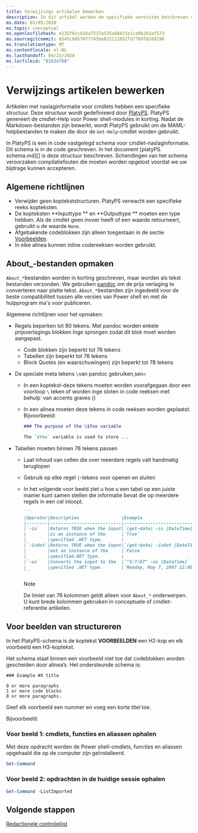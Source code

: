```yaml
---
title: Verwijzings artikelen bewerken
description: In dit artikel worden de specifieke vereisten beschreven voor het bewerken van cmdlet-verwijzingen en over onderwerpen in de Power shell-documentatie.
ms.date: 03/05/2020
ms.topic: conceptual
ms.openlocfilehash: e135f6cc81ba7537a535a08421e1ca9b2b2af573
ms.sourcegitcommit: 6545c60578f7745be015111052fd7769f8289296
ms.translationtype: MT
ms.contentlocale: nl-NL
ms.lasthandoff: 04/22/2020
ms.locfileid: "81624768"
---
```

# <a name="editing-reference-articles"></a>Verwijzings artikelen bewerken

Artikelen met naslaginformatie voor cmdlets hebben een specifieke structuur. Deze structuur wordt gedefinieerd door [PlatyPS][].
PlatyPS genereert de cmdlet-Help voor Power shell-modules in korting. Nadat de Markdown-bestanden zijn bewerkt, wordt PlatyPS gebruikt om de MAML-helpbestanden te maken die door de `Get-Help`-cmdlet worden gebruikt.

In PlatyPS is een in code vastgelegd schema voor cmdlet-naslaginformatie. Dit schema is in de code geschreven. In het document [platyPS. schema.md][] is deze structuur beschreven. Schendingen van het schema veroorzaken compilatiefouten die moeten worden opgelost voordat we uw bijdrage kunnen accepteren.

## <a name="general-guidelines"></a>Algemene richtlijnen

- Verwijder geen koptekststructuren. PlatyPS verwacht een specifieke reeks kopteksten.
- De kopteksten **Inputtype ** en **Outputtype ** moeten een type hebben. Als de cmdlet geen invoer heeft of een waarde retourneert, gebruikt u de waarde `None`.
- Afgebakende codeblokken zijn alleen toegestaan in de sectie [Voorbeelden](#structuring-examples).
- In elke alinea kunnen inline codereeksen worden gebruikt.

## <a name="formatting-about_-files"></a>About_-bestanden opmaken

`About_*`bestanden worden in korting geschreven, maar worden als tekst bestanden verzonden. We gebruiken [pandoc][] om de prijs verlaging te converteren naar platte tekst. `About_*`bestanden zijn ingedeeld voor de beste compatibiliteit tussen alle versies van Power shell en met de hulpprogram ma's voor publiceren.

Algemene richtlijnen voor het opmaken:

- Regels beperken tot 80 tekens. Met pandoc worden enkele prijsverlagings blokken Inge sprongen zodat dit blok moet worden aangepast.
  - Code blokken zijn beperkt tot 76 tekens
  - Tabellen zijn beperkt tot 76 tekens
  - Block Quotes (en waarschuwingen) zijn beperkt tot 78 tekens

- De speciale meta tekens `\`van pandoc gebruiken,`$`en`<`
  - In een koptekst-deze tekens moeten worden voorafgegaan door een voorloop `\` teken of worden inge sloten in code reeksen met behulp`` ` ``van accents graves ()
  - In een alinea moeten deze tekens in code reeksen worden geplaatst. Bijvoorbeeld:

    ~~~markdown
    ### The purpose of the \$foo variable

    The `$foo` variable is used to store ...
    ~~~

- Tabellen moeten binnen 76 tekens passen
  - Laat inhoud van cellen die over meerdere regels valt handmatig teruglopen
  - Gebruik op elke regel `|`-tekens voor openen en sluiten
  - In het volgende voor beeld ziet u hoe u een tabel op een juiste manier kunt samen stellen die informatie bevat die op meerdere regels in een cel inloopt.

    ~~~markdown
    ```
    |Operator|Description                |Example                          |
    |--------|---------------------------|---------------------------------|
    |`-is`   |Returns TRUE when the input|`(get-date) -is [DateTime]`      |
    |        |is an instance of the      |`True`                           |
    |        |specified .NET type.       |                                 |
    |`-isNot`|Returns TRUE when the input|`(get-date) -isNot [DateTime]`   |
    |        |not an instance of the     |`False`                          |
    |        |specified.NET type.        |                                 |
    |`-as`   |Converts the input to the  |`"5/7/07" -as [DateTime]`        |
    |        |specified .NET type.       |`Monday, May 7, 2007 12:00:00 AM`|
    ```
    ~~~

    > [!NOTE]
    > De limiet van 76 kolommen geldt alleen voor `About_*` onderwerpen. U kunt brede kolommen gebruiken in conceptuele of cmdlet-referentie artikelen.

## <a name="structuring-examples"></a>Voor beelden van structureren

In het PlatyPS-schema is de koptekst **VOORBEELDEN** een H2-kop en elk voorbeeld een H3-koptekst.

Het schema staat binnen een voorbeeld niet toe dat codeblokken worden gescheiden door alinea’s. Het ondersteunde schema is:

```
### Example #X title

0 or more paragraphs
1 or more code blocks
0 or more paragraphs.
```

Geef elk voorbeeld een nummer en voeg een korte titel toe.

Bijvoorbeeld:

### <a name="example-1-get-cmdlets-functions-and-aliases"></a>Voor beeld 1: cmdlets, functies en aliassen ophalen

Met deze opdracht worden de Power shell-cmdlets, functies en aliassen opgehaald die op de computer zijn geïnstalleerd.

```powershell
Get-Command
```

### <a name="example-2-get-commands-in-the-current-session"></a>Voor beeld 2: opdrachten in de huidige sessie ophalen

```powershell
Get-Command -ListImported
```

## <a name="next-steps"></a>Volgende stappen

[Redactionele controlelijst](editorial-checklist.md)

<!-- link references -->
[PlatyPS]: https://github.com/powershell/platyps
[platyPS.schema.md]: https://github.com/PowerShell/platyPS/blob/master/platyPS.schema.md
[issue1806]: https://github.com/MicrosoftDocs/PowerShell-Docs/issues/1806
[about-example]: /PowerShell/module/Microsoft.PowerShell.Core/About/about_Comparison_Operators
[Pandoc]: https://pandoc.org
